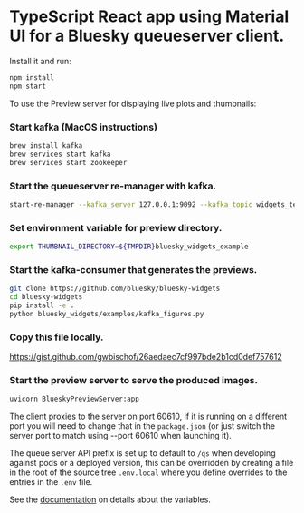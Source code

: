 # TypeScript React app using Material UI for a Bluesky queueserver client.

Install it and run:

```sh
npm install
npm start
```

To use the Preview server for displaying live plots and thumbnails:

### Start kafka (MacOS instructions)
```sh
brew install kafka
brew services start kafka
brew services start zookeeper
```

### Start the queueserver re-manager with kafka.
```sh
start-re-manager --kafka_server 127.0.0.1:9092 --kafka_topic widgets_test.bluesky.documents
```

### Set environment variable for preview directory.
```sh
export THUMBNAIL_DIRECTORY=${TMPDIR}bluesky_widgets_example
```

### Start the kafka-consumer that generates the previews.
```sh
git clone https://github.com/bluesky/bluesky-widgets
cd bluesky-widgets
pip install -e .
python bluesky_widgets/examples/kafka_figures.py
```

### Copy this file locally.
https://gist.github.com/gwbischof/26aedaec7cf997bde2b1cd0def757612

### Start the preview server to serve the produced images.
```sh
uvicorn BlueskyPreviewServer:app
```

The client proxies to the server on port 60610, if it is running on a different
port you will need to change that in the `package.json` (or just switch the
server port to match using --port 60610 when launching it).

The queue server API prefix is set up to default to `/qs` when developing
against pods or a deployed version, this can be overridden by creating a file
in the root of the source tree `.env.local` where you define overrides to the
entries in the `.env` file.

See the
[documentation](https://create-react-app.dev/docs/adding-custom-environment-variables)
on details about the variables.

